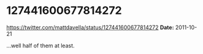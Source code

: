 # 127441600677814272
https://twitter.com/mattdavella/status/127441600677814272
**Date:** 2011-10-21

...well half of them at least.
